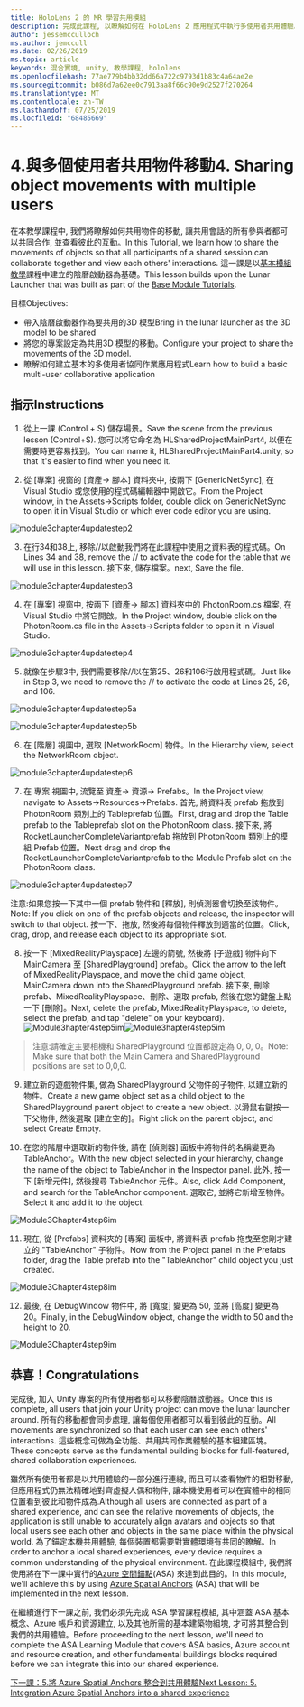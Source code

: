 ```yaml
---
title: HoloLens 2 的 MR 學習共用模組
description: 完成此課程, 以瞭解如何在 HoloLens 2 應用程式中執行多使用者共用體驗。
author: jessemcculloch
ms.author: jemccull
ms.date: 02/26/2019
ms.topic: article
keywords: 混合實境, unity, 教學課程, hololens
ms.openlocfilehash: 77ae779b4bb32dd66a722c9793d1b83c4a64ae2e
ms.sourcegitcommit: b086d7a62ee0c7913aa8f66c90e9d2527f270264
ms.translationtype: MT
ms.contentlocale: zh-TW
ms.lasthandoff: 07/25/2019
ms.locfileid: "68485669"
---
```

# <a name="4-sharing-object-movements-with-multiple-users"></a><span data-ttu-id="17ec5-104">4.與多個使用者共用物件移動</span><span class="sxs-lookup"><span data-stu-id="17ec5-104">4. Sharing object movements with multiple users</span></span>

<span data-ttu-id="17ec5-105">在本教學課程中, 我們將瞭解如何共用物件的移動, 讓共用會話的所有參與者都可以共同合作, 並查看彼此的互動。</span><span class="sxs-lookup"><span data-stu-id="17ec5-105">In this Tutorial, we learn how to share the movements of objects so that all participants of a shared session can collaborate together and view each others' interactions.</span></span> <span data-ttu-id="17ec5-106">這一課是以[基本模組教學](mrlearning-base.md)課程中建立的陰曆啟動器為基礎。</span><span class="sxs-lookup"><span data-stu-id="17ec5-106">This lesson builds upon the Lunar Launcher that was built as part of the [Base Module Tutorials](mrlearning-base.md).</span></span>

<span data-ttu-id="17ec5-107">目標</span><span class="sxs-lookup"><span data-stu-id="17ec5-107">Objectives:</span></span>

- <span data-ttu-id="17ec5-108">帶入陰曆啟動器作為要共用的3D 模型</span><span class="sxs-lookup"><span data-stu-id="17ec5-108">Bring in the lunar launcher as the 3D model to be shared</span></span>
- <span data-ttu-id="17ec5-109">將您的專案設定為共用3D 模型的移動。</span><span class="sxs-lookup"><span data-stu-id="17ec5-109">Configure your project to share the movements of the 3D model.</span></span>
- <span data-ttu-id="17ec5-110">瞭解如何建立基本的多使用者協同作業應用程式</span><span class="sxs-lookup"><span data-stu-id="17ec5-110">Learn how to build a basic multi-user collaborative application</span></span>

## <a name="instructions"></a><span data-ttu-id="17ec5-111">指示</span><span class="sxs-lookup"><span data-stu-id="17ec5-111">Instructions</span></span>


1. <span data-ttu-id="17ec5-112">從上一課 (Control + S) 儲存場景。</span><span class="sxs-lookup"><span data-stu-id="17ec5-112">Save the scene from the previous lesson (Control+S).</span></span> <span data-ttu-id="17ec5-113">您可以將它命名為 HLSharedProjectMainPart4, 以便在需要時更容易找到。</span><span class="sxs-lookup"><span data-stu-id="17ec5-113">You can name it, HLSharedProjectMainPart4.unity, so that it's easier to find when you need it.</span></span>

2. <span data-ttu-id="17ec5-114">從 [專案] 視窗的 [資產-> 腳本] 資料夾中, 按兩下 [GenericNetSync], 在 Visual Studio 或您使用的程式碼編輯器中開啟它。</span><span class="sxs-lookup"><span data-stu-id="17ec5-114">From the Project window, in the Assets->Scripts folder, double click on GenericNetSync to open it in Visual Studio or which ever code editor you are using.</span></span>  

![module3chapter4updatestep2](images/module3chapter4updatestep2.png)

3. <span data-ttu-id="17ec5-116">在行34和38上, 移除//以啟動我們將在此課程中使用之資料表的程式碼。</span><span class="sxs-lookup"><span data-stu-id="17ec5-116">On Lines 34 and 38, remove the // to activate the code for the table that we will use in this lesson.</span></span> <span data-ttu-id="17ec5-117">接下來, 儲存檔案。</span><span class="sxs-lookup"><span data-stu-id="17ec5-117">next, Save the file.</span></span> 

![module3chapter4updatestep3](images/module3chapter4updatestep3.png)

4. <span data-ttu-id="17ec5-119">在 [專案] 視窗中, 按兩下 [資產-> 腳本] 資料夾中的 PhotonRoom.cs 檔案, 在 Visual Studio 中將它開啟。</span><span class="sxs-lookup"><span data-stu-id="17ec5-119">In the Project window, double click on the PhotonRoom.cs file in the Assets->Scripts folder to open it in Visual Studio.</span></span> 

![module3chapter4updatestep4](images/module3chapter4updatestep4.png)

5. <span data-ttu-id="17ec5-121">就像在步驟3中, 我們需要移除//以在第25、26和106行啟用程式碼。</span><span class="sxs-lookup"><span data-stu-id="17ec5-121">Just like in Step 3, we need to remove the // to activate the code at Lines 25, 26, and 106.</span></span>

![module3chapter4updatestep5a](images/module3chapter4updatestep5a.png) 

![module3chapter4updatestep5b](images/module3chapter4updatestep5b.png)

6. <span data-ttu-id="17ec5-124">在 [階層] 視圖中, 選取 [NetworkRoom] 物件。</span><span class="sxs-lookup"><span data-stu-id="17ec5-124">In the Hierarchy view, select the NetworkRoom object.</span></span>

![module3chapter4updatestep6](images/module3chapter4updatestep6.png)

7. <span data-ttu-id="17ec5-126">在 專案 視圖中, 流覽至 資產-> 資源-> Prefabs。</span><span class="sxs-lookup"><span data-stu-id="17ec5-126">In the Project view, navigate to Assets->Resources->Prefabs.</span></span> <span data-ttu-id="17ec5-127">首先, 將資料表 prefab 拖放到 PhotonRoom 類別上的 Tableprefab 位置。</span><span class="sxs-lookup"><span data-stu-id="17ec5-127">First, drag and drop the Table prefab to the Tableprefab slot on the PhotonRoom class.</span></span> <span data-ttu-id="17ec5-128">接下來, 將 RocketLauncherCompleteVariantprefab 拖放到 PhotonRoom 類別上的模組 Prefab 位置。</span><span class="sxs-lookup"><span data-stu-id="17ec5-128">Next drag and drop the RocketLauncherCompleteVariantprefab to the Module Prefab slot on the PhotonRoom class.</span></span>

![module3chapter4updatestep7](images/module3chapter4updatestep7.png)

   <span data-ttu-id="17ec5-130">注意:如果您按一下其中一個 prefab 物件和 [釋放], 則偵測器會切換至該物件。</span><span class="sxs-lookup"><span data-stu-id="17ec5-130">Note: If you click on one of the prefab objects and release, the inspector will switch to that object.</span></span> <span data-ttu-id="17ec5-131">按一下、拖放, 然後將每個物件釋放到適當的位置。</span><span class="sxs-lookup"><span data-stu-id="17ec5-131">Click, drag, drop, and release each object to its appropriate slot.</span></span>

8. <span data-ttu-id="17ec5-132">按一下 [MixedRealityPlayspace] 左邊的箭號, 然後將 [子遊戲] 物件向下 MainCamera 至 [SharedPlayground] prefab。</span><span class="sxs-lookup"><span data-stu-id="17ec5-132">Click the arrow to the left of MixedRealityPlayspace, and move the child game object, MainCamera down into the SharedPlayground prefab.</span></span> <span data-ttu-id="17ec5-133">接下來, 刪除 prefab、MixedRealityPlayspace、刪除、選取 prefab, 然後在您的鍵盤上點一下 [刪除]。</span><span class="sxs-lookup"><span data-stu-id="17ec5-133">Next, delete the prefab, MixedRealityPlayspace, to delete, select the prefab, and tap "delete" on your keyboard).</span></span>
<span data-ttu-id="17ec5-134">![Module3hapter4step5im](images/module3chapter4step5im.PNG)</span><span class="sxs-lookup"><span data-stu-id="17ec5-134">![Module3hapter4step5im](images/module3chapter4step5im.PNG)</span></span>

><span data-ttu-id="17ec5-135">注意:請確定主要相機和 SharedPlayground 位置都設定為 0, 0, 0。</span><span class="sxs-lookup"><span data-stu-id="17ec5-135">Note:  Make sure that both the Main Camera and SharedPlayground positions are set to 0,0,0.</span></span>
>

9. <span data-ttu-id="17ec5-136">建立新的遊戲物件集, 做為 SharedPlayground 父物件的子物件, 以建立新的物件。</span><span class="sxs-lookup"><span data-stu-id="17ec5-136">Create a new game object set as a child object to the SharedPlayground parent object to create a new object.</span></span> <span data-ttu-id="17ec5-137">以滑鼠右鍵按一下父物件, 然後選取 [建立空的]。</span><span class="sxs-lookup"><span data-stu-id="17ec5-137">Right click on the parent object, and select Create Empty.</span></span> 

10. <span data-ttu-id="17ec5-138">在您的階層中選取新的物件後, 請在 [偵測器] 面板中將物件的名稱變更為 TableAnchor。</span><span class="sxs-lookup"><span data-stu-id="17ec5-138">With the new object selected in your hierarchy, change the name of the object to TableAnchor in the Inspector panel.</span></span> <span data-ttu-id="17ec5-139">此外, 按一下 [新增元件], 然後搜尋 TableAnchor 元件。</span><span class="sxs-lookup"><span data-stu-id="17ec5-139">Also, click Add Component, and search for the TableAnchor component.</span></span> <span data-ttu-id="17ec5-140">選取它, 並將它新增至物件。</span><span class="sxs-lookup"><span data-stu-id="17ec5-140">Select it and add it to the object.</span></span> 

![Module3Chapter4step6im](images/module3chapter4step7im.PNG)

11. <span data-ttu-id="17ec5-142">現在, 從 [Prefabs] 資料夾的 [專案] 面板中, 將資料表 prefab 拖曳至您剛才建立的 "TableAnchor" 子物件。</span><span class="sxs-lookup"><span data-stu-id="17ec5-142">Now from the Project panel in the Prefabs folder, drag the Table prefab into the "TableAnchor" child object you just created.</span></span>

![Module3Chapter4step8im](images/module3chapter4step8im.PNG)

12. <span data-ttu-id="17ec5-144">最後, 在 DebugWindow 物件中, 將 [寬度] 變更為 50, 並將 [高度] 變更為20。</span><span class="sxs-lookup"><span data-stu-id="17ec5-144">Finally, in the DebugWindow object, change the width to 50 and the height to 20.</span></span>

![Module3Chapter4step9im](images/module3chapter4step11im.PNG)

## <a name="congratulations"></a><span data-ttu-id="17ec5-146">恭喜！</span><span class="sxs-lookup"><span data-stu-id="17ec5-146">Congratulations</span></span>


<span data-ttu-id="17ec5-147">完成後, 加入 Unity 專案的所有使用者都可以移動陰曆啟動器。</span><span class="sxs-lookup"><span data-stu-id="17ec5-147">Once this is complete, all users that join your Unity project can move the lunar launcher around.</span></span> <span data-ttu-id="17ec5-148">所有的移動都會同步處理, 讓每個使用者都可以看到彼此的互動。</span><span class="sxs-lookup"><span data-stu-id="17ec5-148">All movements are synchronized so that each user can see each others' interactions.</span></span> <span data-ttu-id="17ec5-149">這些概念可做為全功能、共用共同作業體驗的基本組建區塊。</span><span class="sxs-lookup"><span data-stu-id="17ec5-149">These concepts serve as the fundamental building blocks for full-featured, shared collaboration experiences.</span></span> 

<span data-ttu-id="17ec5-150">雖然所有使用者都是以共用體驗的一部分進行連線, 而且可以查看物件的相對移動, 但應用程式仍無法精確地對齊虛擬人偶和物件, 讓本機使用者可以在實體中的相同位置看到彼此和物件成為.</span><span class="sxs-lookup"><span data-stu-id="17ec5-150">Although all users are connected as part of a shared experience, and can see the relative movements of objects, the application is still unable to accurately align avatars and objects so that local users see each other and objects in the same place within the physical world.</span></span> <span data-ttu-id="17ec5-151">為了錨定本機共用體驗, 每個裝置都需要對實體環境有共同的瞭解。</span><span class="sxs-lookup"><span data-stu-id="17ec5-151">In order to anchor a local shared experiences, every device requires a common understanding of the physical environment.</span></span> <span data-ttu-id="17ec5-152">在此課程模組中, 我們將使用將在下一課中實行的[Azure 空間錨點](<https://azure.microsoft.com/en-us/services/spatial-anchors/>)(ASA) 來達到此目的。</span><span class="sxs-lookup"><span data-stu-id="17ec5-152">In this module, we'll achieve this by using [Azure Spatial Anchors](<https://azure.microsoft.com/en-us/services/spatial-anchors/>) (ASA) that will be implemented in the next lesson.</span></span>

<span data-ttu-id="17ec5-153">在繼續進行下一課之前, 我們必須先完成 ASA 學習課程模組, 其中涵蓋 ASA 基本概念、Azure 帳戶和資源建立, 以及其他所需的基本建築物組塊, 才可將其整合到我們的共用體驗。</span><span class="sxs-lookup"><span data-stu-id="17ec5-153">Before proceeding to the next lesson, we'll need to complete the ASA Learning Module that covers ASA basics, Azure account and resource creation, and other fundamental buildings blocks required before we can integrate this into our shared experience.</span></span>

<span data-ttu-id="17ec5-154">[下一課：5.將 Azure Spatial Anchors 整合到共用體驗](mrlearning-sharing(photon)-ch5.md)</span><span class="sxs-lookup"><span data-stu-id="17ec5-154">[Next Lesson: 5. Integration Azure Spatial Anchors into a shared experience](mrlearning-sharing(photon)-ch5.md)</span></span>

